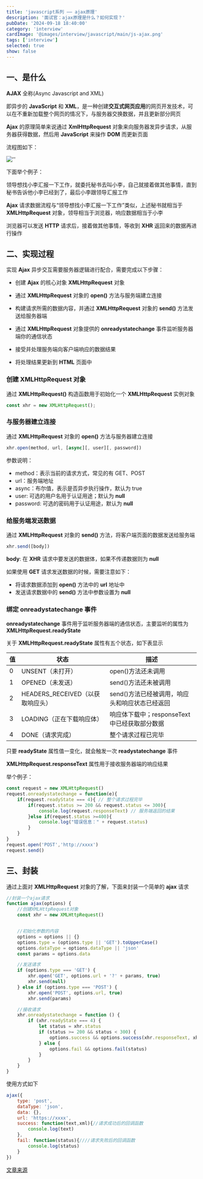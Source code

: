 ```yaml
---
title: 'javascript系列 —— ajax原理'
description: '面试官：ajax原理是什么？如何实现？'
pubDate: '2024-09-18 18:40:00'
category: 'interview'
cardImage: '@images/interview/javascript/main/js-ajax.png'
tags: ['interview']
selected: true
show: false
---
```


## 一、是什么

**AJAX** 全称(Async Javascript and XML)

即异步的 **JavaScript** 和 **XML**，是一种创建**交互式网页应用**的网页开发技术，可以在不重新加载整个网页的情况下，与服务器交换数据，并且更新部分网页

**Ajax** 的原理简单来说通过 **XmlHttpRequest** 对象来向服务器发异步请求，从服务器获得数据，然后用 **JavaScript** 来操作 **DOM** 而更新页面

流程图如下：

![''](@images/interview/javascript/js-ajax/image.png)

下面举个例子：

领导想找小李汇报一下工作，就委托秘书去叫小李，自己就接着做其他事情，直到秘书告诉他小李已经到了，最后小李跟领导汇报工作

**Ajax** 请求数据流程与“领导想找小李汇报一下工作”类似，上述秘书就相当于 **XMLHttpRequest** 对象，领导相当于浏览器，响应数据相当于小李

浏览器可以发送 **HTTP** 请求后，接着做其他事情，等收到 **XHR** 返回来的数据再进行操作

## 二、实现过程

实现 **Ajax** 异步交互需要服务器逻辑进行配合，需要完成以下步骤：

- 创建 **Ajax** 的核心对象 **XMLHttpRequest** 对象

- 通过 **XMLHttpRequest** 对象的 **open()** 方法与服务端建立连接

- 构建请求所需的数据内容，并通过 **XMLHttpRequest** 对象的 **send()** 方法发送给服务器端

- 通过 **XMLHttpRequest** 对象提供的 **onreadystatechange** 事件监听服务器端你的通信状态

- 接受并处理服务端向客户端响应的数据结果

- 将处理结果更新到 **HTML** 页面中

### 创建 XMLHttpRequest 对象

通过 **XMLHttpRequest()** 构造函数用于初始化一个 **XMLHttpRequest** 实例对象

```js
const xhr = new XMLHttpRequest();
```

### 与服务器建立连接

通过 **XMLHttpRequest** 对象的 **open()** 方法与服务器建立连接

```js
xhr.open(method, url, [async][, user][, password])
```

参数说明：

- method：表示当前的请求方式，常见的有 GET、POST
- url：服务端地址
- async：布尔值，表示是否异步执行操作，默认为 true
- user: 可选的用户名用于认证用途；默认为 **null**
- password: 可选的密码用于认证用途，默认为 **null**

### 给服务端发送数据

通过 **XMLHttpRequest** 对象的 **send()** 方法，将客户端页面的数据发送给服务端

```js
xhr.send([body])
```

**body**: 在 **XHR** 请求中要发送的数据体，如果不传递数据则为 **null**

如果使用 **GET** 请求发送数据的时候，需要注意如下：

- 将请求数据添加到 **open()** 方法中的 **url** 地址中
- 发送请求数据中的 **send()** 方法中参数设置为 **null**

### 绑定 onreadystatechange 事件

**onreadystatechange** 事件用于监听服务器端的通信状态，主要监听的属性为 **XMLHttpRequest.readyState**

关于 **XMLHttpRequest.readyState** 属性有五个状态，如下表显示

| 值   | 状态                             | 描述                                           |
| ---- | -------------------------------- | ---------------------------------------------- |
| 0    | UNSENT（未打开）                 | open()方法还未调用                             |
| 1    | OPENED（未发送）                 | send()方法还未被调用                           |
| 2    | HEADERS_RECEIVED（以获取响应头） | send()方法已经被调用，响应头和响应状态已经返回 |
| 3    | LOADING（正在下载响应体）        | 响应体下载中；responseText 中已经获取部分数据  |
| 4    | DONE（请求完成）                 | 整个请求过程已完毕                             |

只要 **readyState** 属性值一变化，就会触发一次 **readystatechange** 事件

**XMLHttpRequest.responseText** 属性用于接收服务器端的响应结果

举个例子：

```js
const request = new XMLHttpRequest()
request.onreadystatechange = function(e){
    if(request.readyState === 4){ // 整个请求过程完毕
        if(request.status >= 200 && request.status <= 300){
            console.log(request.responseText) // 服务端返回的结果
        }else if(request.status >=400){
            console.log("错误信息：" + request.status)
        }
    }
}
request.open('POST','http://xxxx')
request.send()
```

## 三、封装

通过上面对 **XMLHttpRequest** 对象的了解，下面来封装一个简单的 **ajax** 请求

```js
//封装一个ajax请求
function ajax(options) {
    //创建XMLHttpRequest对象
    const xhr = new XMLHttpRequest()


    //初始化参数的内容
    options = options || {}
    options.type = (options.type || 'GET').toUpperCase()
    options.dataType = options.dataType || 'json'
    const params = options.data

    //发送请求
    if (options.type === 'GET') {
        xhr.open('GET', options.url + '?' + params, true)
        xhr.send(null)
    } else if (options.type === 'POST') {
        xhr.open('POST', options.url, true)
        xhr.send(params)

    //接收请求
    xhr.onreadystatechange = function () {
        if (xhr.readyState === 4) {
            let status = xhr.status
            if (status >= 200 && status < 300) {
                options.success && options.success(xhr.responseText, xhr.responseXML)
            } else {
                options.fail && options.fail(status)
            }
        }
    }
}
```

使用方式如下

```js
ajax({
    type: 'post',
    dataType: 'json',
    data: {},
    url: 'https://xxxx',
    success: function(text,xml){//请求成功后的回调函数
        console.log(text)
    },
    fail: function(status){////请求失败后的回调函数
        console.log(status)
    }
})
```

[文章来源](https://vue3js.cn/interview/JavaScript/ajax.html)
